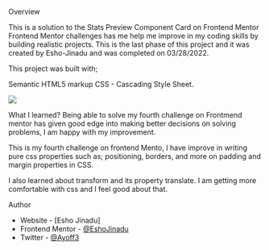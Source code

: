 Overview

This is a solution to the Stats Preview Component Card on Frontend Mentor
Frontend Mentor challenges has me help me improve in my coding skills by building realistic projects.
This is the last phase of this project and it was created by Esho-Jinadu and was completed on 03/28/2022.

This project was built with;

Semantic HTML5 markup
CSS - Cascading Style Sheet.

<img src="design/Screenshot%20(54).png">

What I learned?
Being able to solve my fourth challenge on Frontmend mentor has given good edge into making better decisions on solving problems, 
I am happy with my improvement.

This is my fourth challenge on frontend Mento, I have improve in writing pure css properties such as; positioning, borders, and more on padding and margin properties in CSS.

I also learned about transform and its property translate. I am getting more comfortable with css and I feel good about that.

Author

- Website - [Esho Jinadu]
- Frontend Mentor - [@EshoJinadu](https://www.frontendmentor.io/profile/@EshoJinadu)
- Twitter - [@Ayoff3](https://www.twitter.com/@Ayoff3)
